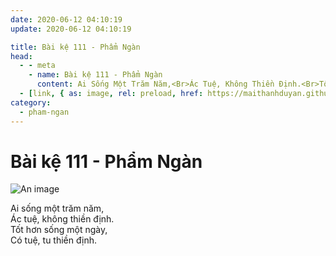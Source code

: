 ```yaml
---
date: 2020-06-12 04:10:19
update: 2020-06-12 04:10:19

title: Bài kệ 111 - Phẩm Ngàn
head:
  - - meta
    - name: Bài kệ 111 - Phẩm Ngàn
      content: Ai Sống Một Trăm Năm,<Br>Ác Tuệ, Không Thiền Định.<Br>Tốt Hơn Sống Một Ngày,<Br>Có Tuệ, Tu Thiền Định.<Br>
  - [link, { as: image, rel: preload, href: https://maithanhduyan.github.io/kinh-phap-cu/img/pham-ngan/pham-ngan-111.jpg }]
category:
  - pham-ngan
---
```


# Bài kệ 111 - Phẩm Ngàn

![An image](/img/pham-ngan/pham-ngan-111.jpg)

Ai sống một trăm năm,<br>Ác tuệ, không thiền định.<br>Tốt hơn sống một ngày,<br>Có tuệ, tu thiền định.<br>
